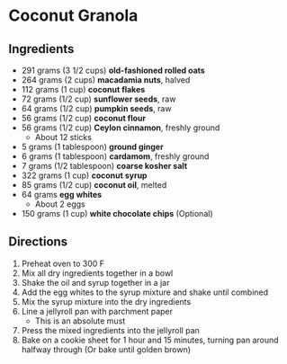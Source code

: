# Coconut Granola

## Ingredients

- 291 grams (3 1/2 cups) **old-fashioned rolled oats**
- 264 grams (2 cups) **macadamia nuts**, halved
- 112 grams (1 cup) **coconut flakes**
- 72 grams (1/2 cup) **sunflower seeds**, raw
- 64 grams (1/2 cup) **pumpkin seeds**, raw
- 56 grams (1/2 cup) **coconut flour**
- 56 grams (1/2 cup) **Ceylon cinnamon**, freshly ground
    - About 12 sticks
- 5 grams (1 tablespoon) **ground ginger**
- 6 grams (1 tablespoon) **cardamom**, freshly ground
- 7 grams (1/2 tablespoon) **coarse kosher salt**
- 322 grams (1 cup) **coconut syrup**
- 85 grams (1/2 cup) **coconut oil**, melted
- 64 grams **egg whites**
    - About 2 eggs
- 150 grams (1 cup) **white chocolate chips** (Optional)

## Directions

1. Preheat oven to 300 F
1. Mix all dry ingredients together in a bowl
1. Shake the oil and syrup together in a jar
1. Add the egg whites to the syrup mixture and shake until combined
1. Mix the syrup mixture into the dry ingredients
1. Line a jellyroll pan with parchment paper
    - This is an absolute must
1. Press the mixed ingredients into the jellyroll pan
1. Bake on a cookie sheet for 1 hour and 15 minutes, turning pan around halfway through (Or bake until golden brown)

